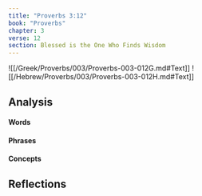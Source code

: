 ```yaml
---
title: "Proverbs 3:12"
book: "Proverbs"
chapter: 3
verse: 12
section: Blessed is the One Who Finds Wisdom
---
```

![[/Greek/Proverbs/003/Proverbs-003-012G.md#Text]]
![[/Hebrew/Proverbs/003/Proverbs-003-012H.md#Text]]

## Analysis

#### Words

#### Phrases

#### Concepts

## Reflections
